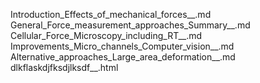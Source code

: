 Introduction_Effects_of_mechanical_forces__.md
General_Force_measurement_approaches_Summary__.md
Cellular_Force_Microscopy_including_RT__.md
Improvements_Micro_channels_Computer_vision__.md
Alternative_approaches_Large_area_deformation__.md
dlkflaskdjfksdjlksdf__.html